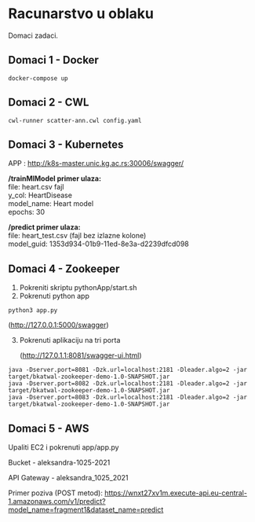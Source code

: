 # Racunarstvo u oblaku 
Domaci zadaci. 

## Domaci 1 - Docker
```
docker-compose up
```

## Domaci 2 - CWL
```
cwl-runner scatter-ann.cwl config.yaml
```

## Domaci 3 - Kubernetes
APP : http://k8s-master.unic.kg.ac.rs:30006/swagger/

**/trainMlModel primer ulaza:**<br />
file: heart.csv fajl<br />
y_col: HeartDisease<br />
model_name: Heart model<br />
epochs: 30

**/predict primer ulaza:**<br />
file: heart_test.csv (fajl bez izlazne kolone)<br />
model_guid: 1353d934-01b9-11ed-8e3a-d2239dfcd098<br />


## Domaci 4 - Zookeeper
1. Pokreniti skriptu pythonApp/start.sh<br />
2. Pokrenuti python app<br />
```
python3 app.py
```
   (http://127.0.0.1:5000/swagger)

3. Pokrenuti aplikaciju na tri porta<br />

   (http://127.0.1.1:8081/swagger-ui.html)
```
java -Dserver.port=8081 -Dzk.url=localhost:2181 -Dleader.algo=2 -jar target/bkatwal-zookeeper-demo-1.0-SNAPSHOT.jar
java -Dserver.port=8082 -Dzk.url=localhost:2181 -Dleader.algo=2 -jar target/bkatwal-zookeeper-demo-1.0-SNAPSHOT.jar
java -Dserver.port=8083 -Dzk.url=localhost:2181 -Dleader.algo=2 -jar target/bkatwal-zookeeper-demo-1.0-SNAPSHOT.jar
```



## Domaci 5 - AWS 
Upaliti EC2 i pokrenuti app/app.py

Bucket - aleksandra-1025-2021

API Gateway - aleksandra_1025_2021

Primer poziva (POST metod): https://wnxt27xv1m.execute-api.eu-central-1.amazonaws.com/v1/predict?model_name=fragment1&dataset_name=predict



